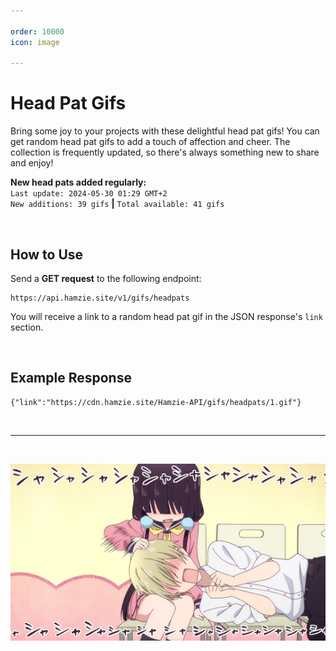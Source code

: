 ```yaml
---

order: 10000
icon: image

---
```


# Head Pat Gifs

Bring some joy to your projects with these delightful head pat gifs! You can get random head pat gifs to add a touch of affection and cheer. The collection is frequently updated, so there's always something new to share and enjoy!

**New head pats added regularly:** <br>`Last update: 2024-05-30 01:29 GMT+2`<br>`New additions: 39 gifs` **|** `Total available: 41 gifs`

<br>

## How to Use

Send a **GET request** to the following endpoint:

```
https://api.hamzie.site/v1/gifs/headpats
```

You will receive a link to a random head pat gif in the JSON response's `link` section.

<br>

## Example Response

```
{"link":"https://cdn.hamzie.site/Hamzie-API/gifs/headpats/1.gif"}
```

<br>

---

<br>

![Example gif.](/static/headpats.gif)